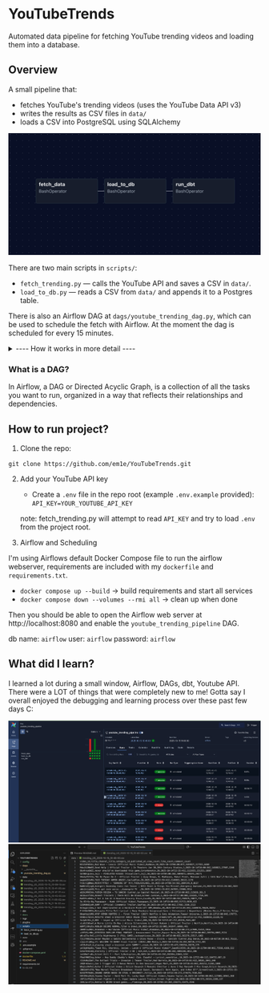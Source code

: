 # YouTubeTrends
Automated data pipeline for fetching YouTube trending videos and loading them into a database.

## Overview

A small pipeline that:

- fetches YouTube's trending videos (uses the YouTube Data API v3)
- writes the results as CSV files in `data/`
- loads a CSV into PostgreSQL using SQLAlchemy

![dag_graph](/assets/airflow_dag_graph.png)

There are two main scripts in `scripts/`:

- `fetch_trending.py` — calls the YouTube API and saves a CSV in `data/`.
- `load_to_db.py` — reads a CSV from `data/` and appends it to a Postgres table.

There is also an Airflow DAG at `dags/youtube_trending_dag.py`, which can be used to schedule the fetch with Airflow. At the moment the dag is scheduled for every 15 minutes.

<details>
<summary> ---- How it works in more detail ----</summary>

- `scripts/fetch_trending.py` uses the Google API client `googleapiclient.discovery.build` to call the `videos.list` endpoint with `chart=mostPopular` and `regionCode=US`.
- The script extracts selected fields from the response (video id, title, channel, category id, publication time, and basic stats), converts them to a Pandas DataFrame, and writes a timestamped CSV to `data/`.
- `scripts/load_to_db.py` uses `pandas.read_csv` and `sqlalchemy.create_engine` to append CSV rows to a `trending_videos` table in PostgreSQL.
- `dags/youtube_trending_dag.py` is an Airflow DAG that is used to schedule the fetch and downstream tasks.

</details>

### What is a DAG?
In Airflow, a DAG or Directed Acyclic Graph, is a collection of all the tasks you want to run, organized in a way that reflects their relationships and dependencies.

## How to run project?

1) Clone the repo:

```
git clone https://github.com/em1e/YouTubeTrends.git
```

2) Add your YouTube API key

	- Create a `.env` file in the repo root (example `.env.example` provided):
		`API_KEY=YOUR_YOUTUBE_API_KEY`

	note: fetch_trending.py will attempt to read `API_KEY` and try to load `.env` from the project root.

3) Airflow and Scheduling

I'm using Airflows default Docker Compose file to run the airflow webserver, requirements are included with my `dockerfile` and `requirements.txt`.

- `docker compose up --build` -> build requirements and start all services
- `docker compose down --volumes --rmi all` -> clean up when done

Then you should be able to open the Airflow web server at http://localhost:8080 and enable the `youtube_trending_pipeline` DAG.

db name: `airflow`
user: `airflow`
password: `airflow`

## What did I learn?
I learned a lot during a small window, Airflow, DAGs, dbt, Youtube API. There were a LOT of things that were completely new to me! Gotta say I overall enjoyed the debugging and learning process over these past few days C:

![airflow_dashboard](assets/airflow_dag_runs.png)
![output](assets/output_files.png)
